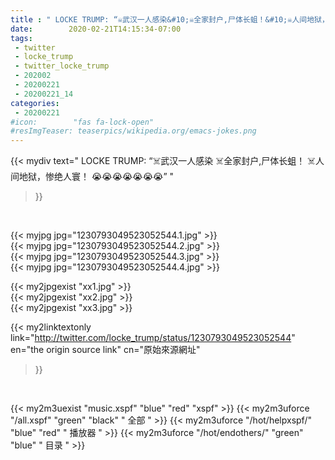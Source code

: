 ```yaml
---
title : " LOCKE TRUMP: “☠️武汉一人感染&#10;☠️全家封户,尸体长蛆！&#10;☠️人间地狱，惨绝人寰！&#10;😭😭😭😭😭😭😭”  "
date:        2020-02-21T14:15:34-07:00
tags:
 - twitter
 - locke_trump
 - twitter_locke_trump
 - 202002
 - 20200221
 - 20200221_14
categories:
 - 20200221
#icon:        "fas fa-lock-open"
#resImgTeaser: teaserpics/wikipedia.org/emacs-jokes.png
---
```


{{< mydiv text=" LOCKE TRUMP: “☠️武汉一人感染&#10;☠️全家封户,尸体长蛆！&#10;☠️人间地狱，惨绝人寰！&#10;😭😭😭😭😭😭😭”  "
>}}
<br>


 {{< myjpg jpg="1230793049523052544.1.jpg" >}}<br>  {{< myjpg jpg="1230793049523052544.2.jpg" >}}<br>  {{< myjpg jpg="1230793049523052544.3.jpg" >}}<br>  {{< myjpg jpg="1230793049523052544.4.jpg" >}}<br> 

{{< my2jpgexist "xx1.jpg" >}}<br>
{{< my2jpgexist "xx2.jpg" >}}<br>
{{< my2jpgexist "xx3.jpg" >}}<br>


{{< my2linktextonly link="http://twitter.com/locke_trump/status/1230793049523052544"
en="the origin source link" cn="原始來源網址"
>}}


<br>

{{< my2m3uexist "music.xspf"        "blue"   "red"    "xspf" >}} {{< my2m3uforce "/all.xspf"         "green"  "black"  " 全部 " >}} {{< my2m3uforce "/hot/helpxspf/"    "blue"   "red"    " 播放器 " >}} {{< my2m3uforce "/hot/endothers/"   "green"  "blue"   " 目录 " >}} 
